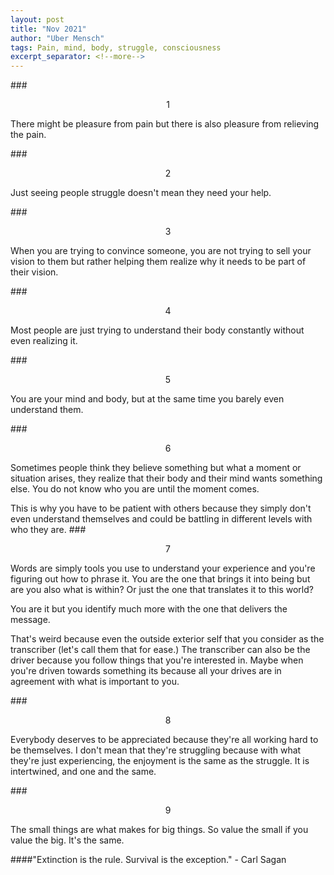 ```yaml
---
layout: post
title: "Nov 2021"
author: "Uber Mensch"
tags: Pain, mind, body, struggle, consciousness
excerpt_separator: <!--more-->
---
```


###<bold><center> 1 </center></bold>

There might be pleasure from pain but there is also pleasure from relieving the pain.

###<bold><center> 2 </center></bold>

Just seeing people struggle doesn't mean they need your help.

###<bold><center> 3 </center></bold>

When you are trying to convince someone, you are not trying to sell your vision to them but rather helping them realize why it needs to be part of their vision. 

###<bold><center> 4 </center></bold>

Most people are just trying to understand their body constantly without even realizing it.

###<bold><center> 5 </center></bold>

You are your mind and body, but at the same time you barely even understand them. 

###<bold><center> 6 </center></bold>

Sometimes people think they believe something but what a moment or situation arises, they realize that their body and their mind wants something else. You do not know who you are until the moment comes.

This is why you have to be patient with others because they simply don't even understand themselves and could be battling in different levels with who they are.
###<bold><center> 7 </center></bold>

Words are simply tools you use to understand your experience and you're figuring out how to phrase it.  You are the one that brings it into being but are you also what is within? Or just the one that translates it to this world?

You are it but you identify much more with the one that delivers the message.

That's weird because even the outside exterior self that you consider as the transcriber (let's call them that for ease.)  The transcriber can also be the driver because you follow things that you're interested in. Maybe when you're driven towards something its because all your drives are in agreement with what is important to you.

###<bold><center> 8 </center></bold>

Everybody deserves to be appreciated because they're all working hard to be themselves. I don't mean that they're struggling because with what they're just experiencing, the enjoyment is the same as the struggle. It is intertwined, and one and the same. 

###<bold><center> 9 </center></bold>

The small things are what makes for big things. So value the small if you value the big. It's the same. 

####"Extinction is the rule. Survival is the exception." - Carl Sagan




